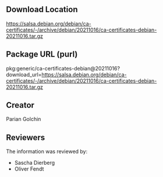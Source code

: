 ## Download Location

https://salsa.debian.org/debian/ca-certificates/-/archive/debian/20211016/ca-certificates-debian-20211016.tar.gz

## Package URL (purl)

pkg:generic/ca-certificates-debian@20211016?download_url=https://salsa.debian.org/debian/ca-certificates/-/archive/debian/20211016/ca-certificates-debian-20211016.tar.gz

## Creator

Parian Golchin

## Reviewers

The information was reviewed by:

* Sascha Dierberg
* Oliver Fendt